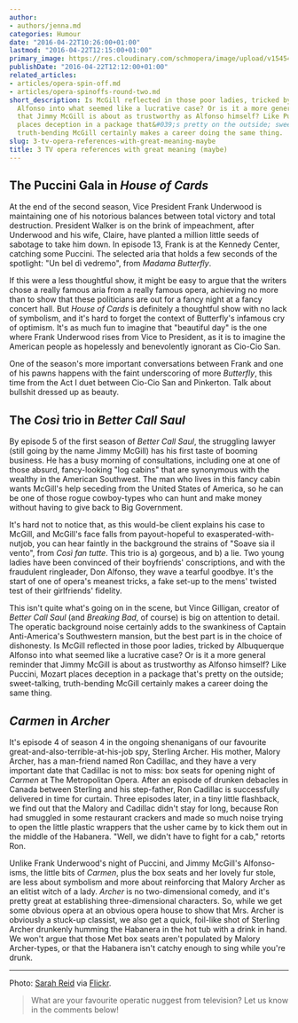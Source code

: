 ```yaml
---
author:
- authors/jenna.md
categories: Humour
date: "2016-04-22T10:26:00+01:00"
lastmod: "2016-04-22T12:15:00+01:00"
primary_image: https://res.cloudinary.com/schmopera/image/upload/v1545409169/media/webhook-uploads/1461322845145/2016-04-22---TV.jpg.jpg
publishDate: "2016-04-22T12:12:00+01:00"
related_articles:
- articles/opera-spin-off.md
- articles/opera-spinoffs-round-two.md
short_description: Is McGill reflected in those poor ladies, tricked by Albuquerque
  Alfonso into what seemed like a lucrative case? Or is it a more general reminder
  that Jimmy McGill is about as trustworthy as Alfonso himself? Like Puccini, Mozart
  places deception in a package that&#039;s pretty on the outside; sweet-talking,
  truth-bending McGill certainly makes a career doing the same thing.
slug: 3-tv-opera-references-with-great-meaning-maybe
title: 3 TV opera references with great meaning (maybe)
---
```


## The Puccini Gala in *House of Cards*

At the end of the second season, Vice President Frank Underwood is maintaining one of his notorious balances between total victory and total destruction. President Walker is on the brink of impeachment, after Underwood and his wife, Claire, have planted a million little seeds of sabotage to take him down. In episode 13, Frank is at the Kennedy Center, catching some Puccini. The selected aria that holds a few seconds of the spotlight: "Un bel dì vedremo", from *Madama Butterfly*.

If this were a less thoughtful show, it might be easy to argue that the writers chose a really famous aria from a really famous opera, achieving no more than to show that these politicians are out for a fancy night at a fancy concert hall. But *House of Cards* is definitely a thoughtful show with no lack of symbolism, and it's hard to forget the context of Butterfly's infamous cry of optimism. It's as much fun to imagine that "beautiful day" is the one where Frank Underwood rises from Vice to President, as it is to imagine the American people as hopelessly and benevolently ignorant as Cio-Cio San.

One of the season's more important conversations between Frank and one of his pawns happens with the faint underscoring of more *Butterfly*, this time from the Act I duet between Cio-Cio San and Pinkerton. Talk about bullshit dressed up as beauty.

## The *Così* trio in *Better Call Saul*

By episode 5 of the first season of *Better Call Saul*, the struggling lawyer (still going by the name Jimmy McGill) has his first taste of booming business. He has a busy morning of consultations, including one at one of those absurd, fancy-looking "log cabins" that are synonymous with the wealthy in the American Southwest. The man who lives in this fancy cabin wants McGill's help seceding from the United States of America, so he can be one of those rogue cowboy-types who can hunt and make money without having to give back to Big Government.

It's hard not to notice that, as this would-be client explains his case to McGill, and McGill's face falls from payout-hopeful to exasperated-with-nutjob, you can hear faintly in the background the strains of "Soave sia il vento", from *Così fan tutte*. This trio is a) gorgeous, and b) a lie. Two young ladies have been convinced of their boyfriends' conscriptions, and with the fraudulent ringleader, Don Alfonso, they wave a tearful goodbye. It's the start of one of opera's meanest tricks, a fake set-up to the mens' twisted test of their girlfriends' fidelity.

This isn't quite what's going on in the scene, but Vince Gilligan, creator of *Better Call Saul* (and *Breaking Bad*, of course) is big on attention to detail. The operatic background noise certainly adds to the swankiness of Captain Anti-America's Southwestern mansion, but the best part is in the choice of dishonesty. Is McGill reflected in those poor ladies, tricked by Albuquerque Alfonso into what seemed like a lucrative case? Or is it a more general reminder that Jimmy McGill is about as trustworthy as Alfonso himself? Like Puccini, Mozart places deception in a package that's pretty on the outside; sweet-talking, truth-bending McGill certainly makes a career doing the same thing.

## *Carmen* in *Archer*

It's episode 4 of season 4 in the ongoing shenanigans of our favourite great-and-also-terrible-at-his-job spy, Sterling Archer. His mother, Malory Archer, has a man-friend named Ron Cadillac, and they have a very important date that Cadillac is not to miss: box seats for opening night of *Carmen* at The Metropolitan Opera. After an episode of drunken debacles in Canada between Sterling and his step-father, Ron Cadillac is successfully delivered in time for curtain. Three episodes later, in a tiny little flashback, we find out that the Malory and Cadillac didn't stay for long, because Ron had smuggled in some restaurant crackers and made so much noise trying to open the little plastic wrappers that the usher came by to kick them out in the middle of the Habanera. "Well, we didn't have to fight for a cab," retorts Ron.

Unlike Frank Underwood's night of Puccini, and Jimmy McGill's Alfonso-isms, the little bits of *Carmen*, plus the box seats and her lovely fur stole, are less about symbolism and more about reinforcing that Malory Archer as an elitist witch of a lady. *Archer* is no two-dimensional comedy, and it's pretty great at establishing three-dimensional characters. So, while we get some obvious opera at an obvious opera house to show that Mrs. Archer is obviously a stuck-up classist, we also get a quick, foil-like shot of Sterling Archer drunkenly humming the Habanera in the hot tub with a drink in hand. We won't argue that those Met box seats aren't populated by Malory Archer-types, or that the Habanera isn't catchy enough to sing while you're drunk.

***
Photo: [Sarah Reid](https://www.flickr.com/photos/sarahreido/3245498261) via [Flickr](https://creativecommons.org/licenses/by/2.0/).

>What are your favourite operatic nuggest from television? Let us know in the comments below!
